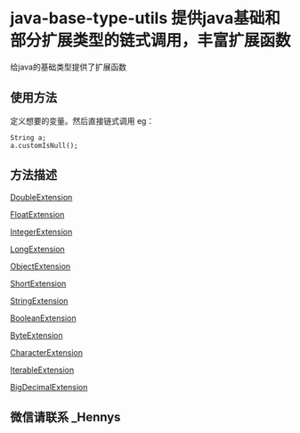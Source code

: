  # java-base-type-utils 提供java基础和部分扩展类型的链式调用，丰富扩展函数

给java的基础类型提供了扩展函数

## 使用方法
定义想要的变量。然后直接链式调用
eg：
```
String a;
a.customIsNull();
```

## 方法描述

[DoubleExtension](https://github.com/CN-Henny/java-base-type-utils/blob/main/doc/DoubleExtension/README.md)

[FloatExtension](https://github.com/CN-Henny/java-base-type-utils/blob/main/doc/FloatExtension/README.md)

[IntegerExtension](https://github.com/CN-Henny/java-base-type-utils/blob/main/doc/IntegerExtension/README.md)

[LongExtension](https://github.com/CN-Henny/java-base-type-utils/blob/main/doc/LongExtension/README.md)

[ObjectExtension](https://github.com/CN-Henny/java-base-type-utils/blob/main/doc/ObjectExtension/README.md)

[ShortExtension](https://github.com/CN-Henny/java-base-type-utils/blob/main/doc/ShortExtension/README.md)

[StringExtension](https://github.com/CN-Henny/java-base-type-utils/blob/main/doc/StringExtension/README.md)

[BooleanExtension](https://github.com/CN-Henny/java-base-type-utils/blob/main/doc/BooleanExtension/README.md)

[ByteExtension](https://github.com/CN-Henny/java-base-type-utils/blob/main/doc/ByteExtension/README.md)

[CharacterExtension](https://github.com/CN-Henny/java-base-type-utils/blob/main/doc/CharacterExtension/README.md)

[IterableExtension](https://github.com/CN-Henny/java-base-type-utils/blob/main/doc/IterableExtension/README.md)

[BigDecimalExtension](https://github.com/CN-Henny/java-base-type-utils/blob/main/doc/BigDecimalExtension/README.md)


## 微信请联系   _Hennys


